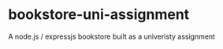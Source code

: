 bookstore-uni-assignment
========================

A node.js / expressjs bookstore built as a univeristy assignment